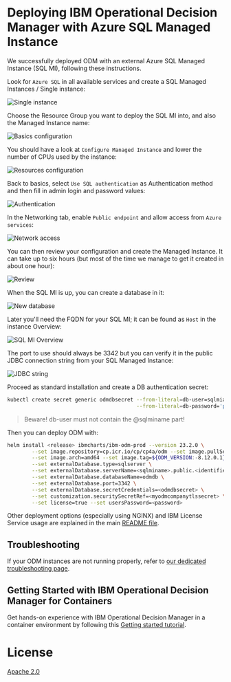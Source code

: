 # Deploying IBM Operational Decision Manager with Azure SQL Managed Instance

We successfully deployed ODM with an external Azure SQL Managed Instance (SQL MI), following these instructions.

Look for `Azure SQL` in all available services and create a SQL Managed Instances / Single instance:

![Single instance](images/sqlmi-select_offer.png)

Choose the Resource Group you want to deploy the SQL MI into, and also the Managed Instance name:

![Basics configuration](images/sqlmi-basics.png)

You should have a look at `Configure Managed Instance` and lower the number of CPUs used by the instance:

![Resources configuration](images/sqlmi-resources.png)

Back to basics, select `Use SQL authentication` as Authentication method and then fill in admin login and password values:

![Authentication](images/sqlmi-authentication.png)

In the Networking tab, enable `Public endpoint` and allow access from `Azure services`:

![Network access](images/sqlmi-network.png)

You can then review your configuration and create the Managed Instance. It can take up to six hours (but most of the time we manage to get it created in about one hour):

![Review](images/sqlmi-review.png)

When the SQL MI is up, you can create a database in it:

![New database](images/sqlmi-newdb.png)

Later you'll need the FQDN for your SQL MI; it can be found as `Host` in the instance Overview:

![SQL MI Overview](images/sqlmi-overview.png)

The port to use should always be 3342 but you can verify it in the public JDBC connection string from your SQL Managed Instance:

![JDBC string](images/sqlmi-jdbcstring.png)

Proceed as standard installation and create a DB authentication secret:

```bash
kubectl create secret generic odmdbsecret --from-literal=db-user=sqlmiadmin \
                                          --from-literal=db-password='passw0rd!passw0rd!'
```

> Beware! db-user must not contain the @sqlminame part!

Then you can deploy ODM with:

```bash
helm install <release> ibmcharts/ibm-odm-prod --version 23.2.0 \
        --set image.repository=cp.icr.io/cp/cp4a/odm --set image.pullSecrets=<registrysecret> \
        --set image.arch=amd64 --set image.tag=${ODM_VERSION:-8.12.0.1} --set service.type=LoadBalancer \
        --set externalDatabase.type=sqlserver \
        --set externalDatabase.serverName=<sqlminame>.public.<identifier>.database.windows.net \
        --set externalDatabase.databaseName=odmdb \
        --set externalDatabase.port=3342 \
        --set externalDatabase.secretCredentials=<odmdbsecret> \
        --set customization.securitySecretRef=<myodmcompanytlssecret> \
        --set license=true --set usersPassword=<password>
```

Other deployment options (especially using NGINX) and IBM License Service usage are explained in the main [README file](README.md).

## Troubleshooting

If your ODM instances are not running properly, refer to [our dedicated troubleshooting page](https://www.ibm.com/docs/en/odm/8.12.0?topic=8120-troubleshooting-support).

## Getting Started with IBM Operational Decision Manager for Containers

Get hands-on experience with IBM Operational Decision Manager in a container environment by following this [Getting started tutorial](https://github.com/DecisionsDev/odm-for-container-getting-started/blob/master/README.md).

# License

[Apache 2.0](/LICENSE)

